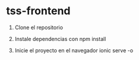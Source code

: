 # tss-frontend

1. Clone el repositorio

2. Instale dependencias con npm install

3. Inicie el proyecto en el navegador ionic serve -o


